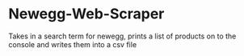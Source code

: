 # Newegg-Web-Scraper
Takes in a search term for newegg, prints a list of products on to the console and writes them into a csv file
